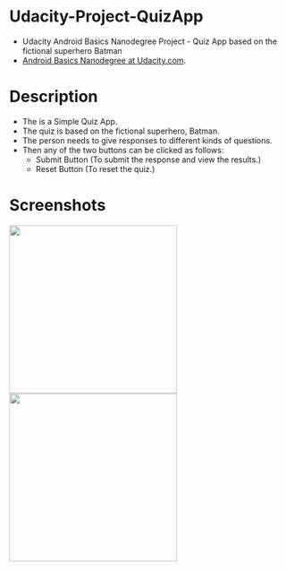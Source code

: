 # Udacity-Project-QuizApp
- Udacity Android Basics Nanodegree Project - Quiz App based on the fictional superhero Batman
- [Android Basics Nanodegree at Udacity.com](https://www.udacity.com/course/android-basics-nanodegree-by-google--nd803).

# Description
- The is a Simple Quiz App.
- The quiz is based on the fictional superhero, Batman.
- The person needs to give responses to different kinds of questions.
- Then any of the two buttons can be clicked as follows:
  - Submit Button (To submit the response and view the results.)
  - Reset Button (To reset the quiz.)
  
# Screenshots
<img src="https://github.com/guptashrey/Udacity-Project-QuizApp/raw/master/Screenshot1.png" width="300"/>
<img src="https://github.com/guptashrey/Udacity-Project-QuizApp/raw/master/Screenshot2.png" width="300"/>
